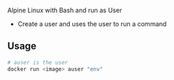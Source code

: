 Alpine Linux with Bash and run as User

- Create a user and uses the user to run a command

## Usage

```bash
# auser is the user
docker run <image> auser "env"
```
